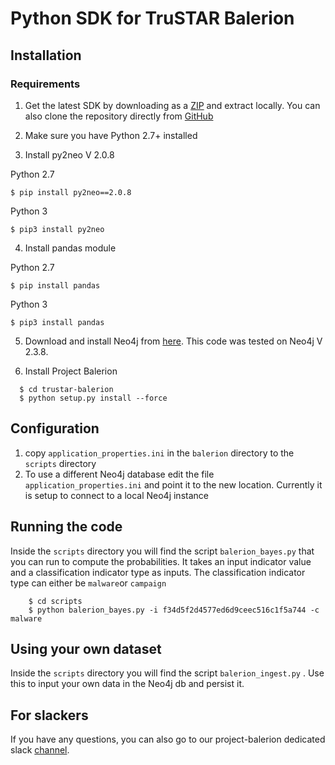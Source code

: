 # Python SDK for TruSTAR Balerion 
  
## Installation

### Requirements
1. Get the latest SDK by downloading as a [ZIP](https://github.com/trustar/trustar-balerion/archive/master.zip) and extract locally.  You can also clone the repository directly from [GitHub](https://github.com/trustar/trustar-balerion)

2. Make sure you have Python 2.7+ installed

3. Install py2neo V 2.0.8

  Python 2.7
  ```shell
  $ pip install py2neo==2.0.8
  ``` 
  Python 3
  ```shell
  $ pip3 install py2neo
  ``` 
4. Install pandas module

  Python 2.7
  ```shell
  $ pip install pandas
  ``` 
  Python 3
  ```shell
  $ pip3 install pandas
  ``` 
5. Download and install Neo4j from [here](https://neo4j.com/download/other-releases/). This code was tested on Neo4j V 2.3.8.

6. Install Project Balerion

  ```shell   
    $ cd trustar-balerion
    $ python setup.py install --force
   ```

## Configuration
1. copy `application_properties.ini` in the `balerion` directory to the `scripts` directory
2. To use a different Neo4j database edit the file `application_properties.ini` and point it to the new location. Currently it is setup to connect to a local Neo4j instance

## Running the code
Inside the `scripts` directory you will find the script `balerion_bayes.py` that you can run to compute the probabilities. It takes an input indicator value and a classification indicator type as inputs. The classification indicator type can either be `malware`or `campaign`

```shell
    $ cd scripts
    $ python balerion_bayes.py -i f34d5f2d4577ed6d9ceec516c1f5a744 -c malware
```
## Using your own dataset
Inside the `scripts` directory you will find the script `balerion_ingest.py` . Use this to input your own data in the Neo4j db and persist it.

## For slackers
If you have any questions, you can also go to our project-balerion dedicated slack [channel](https://trustar-users.slack.com/archives/project-balerion).
